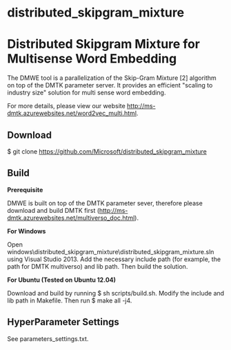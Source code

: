 # distributed_skipgram_mixture
Distributed Skipgram Mixture for Multisense Word Embedding
==========

The DMWE tool is a parallelization of the Skip-Gram Mixture [2] algorithm on top of the DMTK parameter server. It provides an efficient "scaling to industry size" solution for multi sense word embedding.

For more details, please view our website http://ms-dmtk.azurewebsites.net/word2vec_multi.html.

Download 
----------
$ git clone https://github.com/Microsoft/distributed_skipgram_mixture 

Build
----------

**Prerequisite**

DMWE is built on top of the DMTK parameter sever, therefore please download and build DMTK first (http://ms-dmtk.azurewebsites.net/multiverso_doc.html).

**For Windows**

Open windows\distributed_skipgram_mixture\distributed_skipgram_mixture.sln using Visual Studio 2013. Add the necessary include path (for example, the path for DMTK multiverso) and lib path. Then build the solution.

**For Ubuntu (Tested on Ubuntu 12.04)**

Download and build by running $ sh scripts/build.sh. Modify the include and lib path in Makefile. Then run $ make all -j4.

HyperParameter Settings
----------
See parameters_settings.txt.
